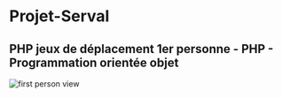 # Projet-Serval
## PHP jeux de déplacement 1er personne - PHP - Programmation orientée objet
![first person view](<assets/Capture d’écran fpview.png>)
